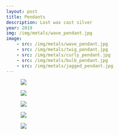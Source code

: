 ```yaml
---
layout: post
title: Pendants
description: Lost wax cast silver
year: 2019
img: /img/metals/wave_pendant.jpg
image:
    - src: /img/metals/wave_pendant.jpg
    - src: /img/metals/twig_pendant.jpg
    - src: /img/metals/curly_pendant.jpg
    - src: /img/metals/bulb_pendant.jpg
    - src: /img/metals/jagged_pendant.jpg
---
```

<figure>
  <img
    class="post-image" src="{{ page.image[0].src }}">
</figure>


<figure>
  <img
    class="post-image" src="{{ page.image[1].src }}">
</figure>


<figure>
  <img
    class="post-image" src="{{ page.image[2].src }}">
</figure>


<figure>
  <img
    class="post-image" src="{{ page.image[3].src }}">
</figure>


<figure>
  <img
    class="post-image" src="{{ page.image[4].src }}">
</figure>
